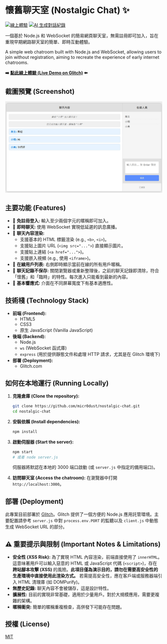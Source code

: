 # 懷舊聊天室 (Nostalgic Chat) ✨

[![線上體驗](https://img.shields.io/badge/線上體驗-Glitch-brightgreen)](https://nostalgic-chat.glitch.me) [![AI 生成對話紀錄](https://img.shields.io/badge/AI生成對話紀錄-GitHub-blue)](https://micr0dust.github.io/nostalgic-chat)

一個基於 Node.js 和 WebSocket 的簡易網頁聊天室，無需註冊即可加入，旨在重現早期網路聊天室的簡單、即時互動體驗。

A simple web chatroom built with Node.js and WebSocket, allowing users to join without registration, aiming to recreate the experience of early internet chatrooms.

**➡️ [點此線上體驗 (Live Demo on Glitch)](https://nostalgic-chat.glitch.me) ⬅️**

## 截圖預覽 (Screenshot)

![聊天室截圖](./public/img/screenshot.jpg)

## 主要功能 (Features)

*   👤 **免註冊登入:** 輸入至少兩個字元的暱稱即可加入。
*   💬 **即時聊天:** 使用 WebSocket 實現低延遲的訊息廣播。
*   📜 **聊天內容渲染:**
    *   支援基本的 HTML 標籤渲染 (e.g., `<b>`, `<i>`)。
    *   支援貼上圖片 URL (`<img src="...">`) 直接顯示圖片。
    *   支援貼上連結 (`<a href="...">`)。
    *   支援嵌入視頻 (e.g., 使用 `<iframe>`)。
*   👥 **在線用戶列表:** 右側即時顯示當前在線的所有用戶暱稱。
*   💨 **聊天記錄不保存:** 關閉瀏覽器或重新整理後，之前的聊天記錄即清除，符合「懷舊」和「臨時」的特性。每次進入只能看到最新的內容。
*   📱 **基本響應式:** 介面在不同屏幕寬度下有基本適應性。

## 技術棧 (Technology Stack)

*   **前端 (Frontend):**
    *   HTML5
    *   CSS3
    *   原生 JavaScript (Vanilla JavaScript)
*   **後端 (Backend):**
    *   Node.js
    *   `ws` (WebSocket 函式庫)
    *   `express` (用於提供靜態文件和處理 HTTP 請求，尤其是在 Glitch 環境下)
*   **部署 (Deployment):**
    *   Glitch.com

## 如何在本地運行 (Running Locally)

1.  **克隆倉庫 (Clone the repository):**
    ```bash
    git clone https://github.com/micr0dust/nostalgic-chat.git 
    cd nostalgic-chat
    ```

2.  **安裝依賴 (Install dependencies):**
    ```bash
    npm install
    ```

3.  **啟動伺服器 (Start the server):**
    ```bash
    npm start 
    # 或者 node server.js
    ```
    伺服器將默認在本地的 3000 端口啟動 (或 `server.js` 中指定的備用端口)。

4.  **訪問聊天室 (Access the chatroom):**
    在瀏覽器中打開 `http://localhost:3000`。

## 部署 (Deployment)

此專案目前部署於 [Glitch](https://glitch.com/)。Glitch 提供了一個方便的 Node.js 應用託管環境。主要配置請參考 `server.js` 中對 `process.env.PORT` 的監聽以及 `client.js` 中動態生成 WebSocket URL 的部分。

## ⚠️ 重要提示與限制 (Important Notes & Limitations)

*   **安全性 (XSS Risk):** 為了實現 HTML 內容渲染，前端直接使用了 `innerHTML`。這意味著用戶可以輸入惡意的 HTML 或 JavaScript 代碼 (`<script>`)，存在 **跨站腳本攻擊 (XSS)** 的風險。**此項目僅為演示目的，請勿在需要高安全性的生產環境中直接使用此渲染方式。** 若需提高安全性，應在客戶端或服務器端引入 HTML 清理庫 (如 DOMPurify)。
*   **無歷史記錄:** 聊天內容不會被儲存，這是設計特性。
*   **擴展性:** 目前的實現非常基礎，適用於少量用戶。對於大規模應用，需要更複雜的架構。
*   **暱稱衝突:** 簡單的暱稱重複檢查，高併發下可能存在問題。

## 授權 (License)

[MIT](LICENSE)